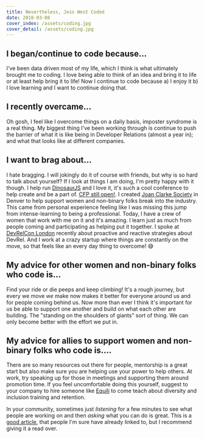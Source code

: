 ```yaml
---
title: Nevertheless, Jess West Coded 
date: 2018-03-08
cover_index: /assets/coding.jpg
cover_detail: /assets/coding.jpg
---
```


## I began/continue to code because...

I've been data driven most of my life, which I think is what ultimately brought me to coding. I love being able to think of an idea and bring it to life or at least help bring it to life! Now I continue to code because a) I enjoy it b) I love learning and I want to continue doing that.

## I recently overcame...

Oh gosh, I feel like I overcome things on a daily basis, imposter syndrome is a real thing. My biggest thing I've been working through is continue to push the barrier of what it is like being in Developer Relations (almost a year in); and what that looks like at different companies.

## I want to brag about...

I hate bragging. I will jokingly do it of course with friends, but why is so hard to talk about yourself? If I look at things I am doing, I'm pretty happy with it though. I help run [DinosaurJS](www.dinosaurjs.org) and I love it, it's such a cool conference to help create and be a part of. [CFP still open!](http://speak.dinosaurjs.org/events/2018). I created [Joan Clarke Society](https://www.meetup.com//Joan-Clarke-Society/) in Denver to help support women and non-binary folks break into the industry. This came from personal experience feeling like I was missing this jump from intense-learning to being a professional. Today, I have a crew of women that work with me on it and it's amazing. I learn just as much from people coming and participating as helping put it together. I spoke at [DevRelCon London](https://devrel.net/dev-rel/reactive-versus-proactive-strategies-developer-relations) recently about proactive and reactive strategies about DevRel. And I work at a crazy startup where things are constantly on the move, so that feels like an every day thing to overcome! 😅

## My advice for other women and non-binary folks who code is...

Find your ride or die peeps and keep climbing! It's a rough journey, but every we move _we_ make now makes it better for everyone around us and for people coming behind us. Now more than ever I think it's important for us be able to support one another and build on what each other are building. The "standing on the shoulders of giants" sort of thing. We can only become better with the effort we put in. 

## My advice for allies to support women and non-binary folks who code is....

There are so many resources out there for people, mentorship is a great start but also make sure you are helping use your power to help others. At work, try speaking up for those in meetings and supporting them around promotion time. If you feel uncomfortable doing this yourself, suggest to your company to hire someone like [Equili](http://equi.li/our-services/workshops/) to come teach about diversity and inclusion training and retention. 

In your community, sometimes just _listening_ for a few minutes to see what people are working on and then _asking_ what you can do is great. This is a [good article](http://larahogan.me/blog/what-sponsorship-looks-like/), that people I'm sure have already linked to, but I recommend giving it a read over.